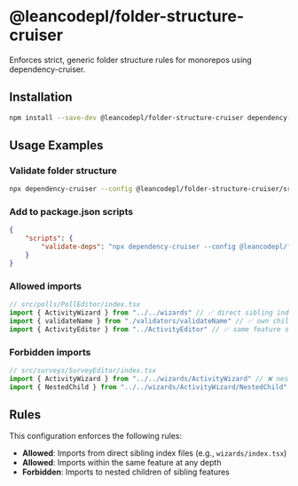 # @leancodepl/folder-structure-cruiser

Enforces strict, generic folder structure rules for monorepos using dependency-cruiser.

## Installation

```bash
npm install --save-dev @leancodepl/folder-structure-cruiser dependency-cruiser
```

## Usage Examples

### Validate folder structure

```bash
npx dependency-cruiser --config @leancodepl/folder-structure-cruiser/src/dependency-cruiser.config.js src/
```

### Add to package.json scripts

```json
{
    "scripts": {
        "validate-deps": "npx dependency-cruiser --config @leancodepl/folder-structure-cruiser/src/dependency-cruiser.config.js src/"
    }
}
```

### Allowed imports

```typescript
// src/polls/PollEditor/index.tsx
import { ActivityWizard } from "../../wizards" // ✅ direct sibling index
import { validateName } from "./validators/validateName" // ✅ own child
import { ActivityEditor } from "../ActivityEditor" // ✅ same feature sibling
```

### Forbidden imports

```typescript
// src/surveys/SurveyEditor/index.tsx
import { ActivityWizard } from "../../wizards/ActivityWizard" // ❌ nested sibling child
import { NestedChild } from "../../wizards/ActivityWizard/NestedChild" // ❌ deeply nested sibling child
```

## Rules

This configuration enforces the following rules:

- **Allowed**: Imports from direct sibling index files (e.g., `wizards/index.tsx`)
- **Allowed**: Imports within the same feature at any depth
- **Forbidden**: Imports to nested children of sibling features
